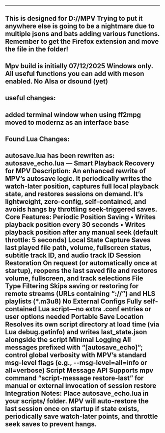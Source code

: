 ----------------------------------
This is designed for D://MPV
Trying to put it anywhere else is going to be a nightmare due to multiple jsons and bats adding various functions.
Remember to get the Firefox extension and move the file in the folder!
----------------------------------
Mpv build is initially 07/12/2025
Windows only. All useful functions you can add with meson enabled. No Alsa or dsound (yet)
----------------------------------
useful changes:
----------------------------------
added terminal window when using ff2mpg
moved to modernz as an interface base
----------------------------------
Found Lua Changes:
----------------------------------
autosave.lua has been rewriten as:
    autosave_echo.lua — Smart Playback Recovery for MPV
    Description: An enhanced rewrite of MPV’s autosave logic. It periodically writes the watch-later position, captures full local playback state,
    and restores sessions on demand. It’s lightweight, zero-config, self-contained, and avoids hangs by throttling seek-triggered saves.
    Core Features:
    Periodic Position Saving • Writes playback position every 30 seconds • Writes playback position after any manual seek (default throttle: 5 seconds)
    Local State Capture Saves last played file path, volume, fullscreen status, subtitle track ID, and audio track ID
    Session Restoration On request (or automatically once at startup), reopens the last saved file and restores volume, fullscreen, and track selections
    File Type Filtering Skips saving or restoring for remote streams (URLs containing “://”) and HLS playlists (*.m3u8)
    No External Configs Fully self-contained Lua script—no extra .conf entries or user options needed
    Portable Save Location Resolves its own script directory at load time (via Lua debug.getinfo) and writes last_state.json alongside the script
    Minimal Logging All messages prefixed with “[autosave_echo]”; control global verbosity with MPV’s standard msg-level flags 
	(e.g., --msg-level=all=info or all=verbose)
    Script Message API Supports mpv command “script-message restore-last” for manual or external invocation of session restore
    Integration Notes: Place autosave_echo.lua in your scripts/ folder. MPV will auto-restore the last session once on startup if state exists,
	periodically save watch-later points, and throttle seek saves to prevent hangs.
----------------------------------